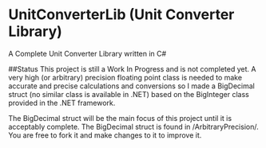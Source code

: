 # UnitConverterLib (Unit Converter Library)
A Complete Unit Converter Library written in C#

##Status 
This project is still a Work In Progress and is not completed yet. A very high (or arbitrary) precision floating point class is needed to make accurate and precise calculations and conversions so I made a BigDecimal struct (no similar class is available in .NET) based on the BigInteger class provided in the .NET framework.

The BigDecimal struct will be the main focus of this project until it is acceptably complete. The BigDecimal struct is found in /ArbitraryPrecision/. You are free to fork it and make changes to it to improve it.
